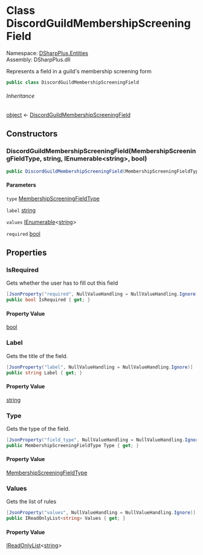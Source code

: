 # Class DiscordGuildMembershipScreeningField

Namespace: [DSharpPlus.Entities](DSharpPlus.Entities.md)  
Assembly: DSharpPlus.dll

Represents a field in a guild's membership screening form

```csharp
public class DiscordGuildMembershipScreeningField
```

###### Inheritance

[object](https://learn.microsoft.com/dotnet/api/system.object) ← 
[DiscordGuildMembershipScreeningField](DSharpPlus.Entities.DiscordGuildMembershipScreeningField.md)

## Constructors

### <a id="DSharpPlus_Entities_DiscordGuildMembershipScreeningField__ctor_DSharpPlus_MembershipScreeningFieldType_System_String_System_Collections_Generic_IEnumerable_System_String__System_Boolean_"></a>DiscordGuildMembershipScreeningField\(MembershipScreeningFieldType, string, IEnumerable<string\>, bool\)

```csharp
public DiscordGuildMembershipScreeningField(MembershipScreeningFieldType type, string label, IEnumerable<string> values, bool required = true)
```

#### Parameters

`type` [MembershipScreeningFieldType](DSharpPlus.MembershipScreeningFieldType.md)

`label` [string](https://learn.microsoft.com/dotnet/api/system.string)

`values` [IEnumerable](https://learn.microsoft.com/dotnet/api/system.collections.generic.ienumerable\-1)<[string](https://learn.microsoft.com/dotnet/api/system.string)\>

`required` [bool](https://learn.microsoft.com/dotnet/api/system.boolean)

## Properties

### <a id="DSharpPlus_Entities_DiscordGuildMembershipScreeningField_IsRequired"></a>IsRequired

Gets whether the user has to fill out this field

```csharp
[JsonProperty("required", NullValueHandling = NullValueHandling.Ignore)]
public bool IsRequired { get; }
```

#### Property Value

[bool](https://learn.microsoft.com/dotnet/api/system.boolean)

### <a id="DSharpPlus_Entities_DiscordGuildMembershipScreeningField_Label"></a>Label

Gets the title of the field.

```csharp
[JsonProperty("label", NullValueHandling = NullValueHandling.Ignore)]
public string Label { get; }
```

#### Property Value

[string](https://learn.microsoft.com/dotnet/api/system.string)

### <a id="DSharpPlus_Entities_DiscordGuildMembershipScreeningField_Type"></a>Type

Gets the type of the field.

```csharp
[JsonProperty("field_type", NullValueHandling = NullValueHandling.Ignore)]
public MembershipScreeningFieldType Type { get; }
```

#### Property Value

[MembershipScreeningFieldType](DSharpPlus.MembershipScreeningFieldType.md)

### <a id="DSharpPlus_Entities_DiscordGuildMembershipScreeningField_Values"></a>Values

Gets the list of rules

```csharp
[JsonProperty("values", NullValueHandling = NullValueHandling.Ignore)]
public IReadOnlyList<string> Values { get; }
```

#### Property Value

[IReadOnlyList](https://learn.microsoft.com/dotnet/api/system.collections.generic.ireadonlylist\-1)<[string](https://learn.microsoft.com/dotnet/api/system.string)\>


